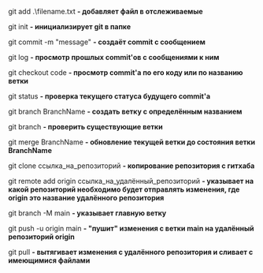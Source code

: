 git add .\filename.txt **- добавляет файл в отслеживаемые**

git init **- инициализирует git в папке**

git commit -m "message" **- создаёт commit с сообщением**

git log **- просмотр прошлых commit'ов с сообщениями к ним**

git checkout code **- просмотр commit'а по его коду или по названию ветки**

git status **- проверка текущего статуса будущего commit'а**

git branch BranchName **- создать ветку с определённым названием**

git branch **- проверить существующие ветки**

git merge BranchName **- обновление текущей ветки до состояния ветки BranchName**

git clone ссылка_на_репозиторий **- копирование репозитория с гитхаба**

git remote add origin ссылка_на_удалённый_репозиторий **- указывает на какой репозиторий необходимо будет отправлять изменения, где origin это название удалённого репозитория**

git branch -M main **- указывает главную ветку**

git push -u origin main **- "пушит" изменения с ветки main на удалённый репозиторий origin**

git pull **- вытягивает изменения с удалённого репозитория и сливает с имеющимися файлами**